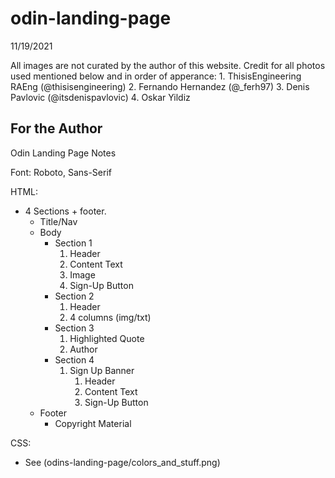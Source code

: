 # odin-landing-page

11/19/2021

All images are not curated by the author of this website.
Credit for all photos used mentioned below and in order of apperance:
    1. ThisisEngineering RAEng (@thisisengineering)
    2. Fernando Hernandez (@_ferh97)
    3. Denis Pavlovic (@itsdenispavlovic)
    4. Oskar Yildiz

## For the Author

Odin Landing Page Notes

Font: Roboto, Sans-Serif

HTML:
- 4 Sections + footer.
    - Title/Nav
    - Body
        * Section 1 
            1. Header
            2. Content Text
            3. Image
            4. Sign-Up Button
        * Section 2
            1. Header
            2. 4 columns (img/txt)
        * Section 3
            1. Highlighted Quote
            2. Author
        * Section 4
            1. Sign Up Banner
                1. Header
                2. Content Text
                3. Sign-Up Button 
    - Footer
        * Copyright Material

CSS:
- See (odins-landing-page/colors_and_stuff.png)